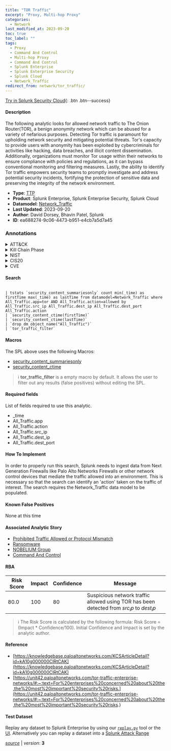 ```yaml
---
title: "TOR Traffic"
excerpt: "Proxy, Multi-hop Proxy"
categories:
  - Network
last_modified_at: 2023-09-20
toc: true
toc_label: ""
tags:
  - Proxy
  - Command And Control
  - Multi-hop Proxy
  - Command And Control
  - Splunk Enterprise
  - Splunk Enterprise Security
  - Splunk Cloud
  - Network_Traffic
redirect_from: network/tor_traffic/
---
```




[Try in Splunk Security Cloud](https://www.splunk.com/en_us/cyber-security.html){: .btn .btn--success}

#### Description

The following analytic looks for allowed network traffic to The Onion Router(TOR), a benign anonymity network which can be abused for a variety of nefarious purposes. Detecting Tor traffic is paramount for upholding network security and mitigating potential threats. Tor&#39;s capacity to provide users with anonymity has been exploited by cybercriminals for activities like hacking, data breaches, and illicit content dissemination. Additionally, organizations must monitor Tor usage within their networks to ensure compliance with policies and regulations, as it can bypass conventional monitoring and filtering measures. Lastly, the ability to identify Tor traffic empowers security teams to promptly investigate and address potential security incidents, fortifying the protection of sensitive data and preserving the integrity of the network environment.

- **Type**: [TTP](https://github.com/splunk/security_content/wiki/Detection-Analytic-Types)
- **Product**: Splunk Enterprise, Splunk Enterprise Security, Splunk Cloud
- **Datamodel**: [Network_Traffic](https://docs.splunk.com/Documentation/CIM/latest/User/NetworkTraffic)
- **Last Updated**: 2023-09-20
- **Author**: David Dorsey, Bhavin Patel, Splunk
- **ID**: ea688274-9c06-4473-b951-e4cb7a5d7a45

### Annotations
<details>
  <summary>ATT&CK</summary>

<div markdown="1">

#### [ATT&CK](https://attack.mitre.org/)

| ID          | Technique   | Tactic         |
| ----------- | ----------- |--------------- |
| [T1090](https://attack.mitre.org/techniques/T1090/) | Proxy | Command And Control |

| [T1090.003](https://attack.mitre.org/techniques/T1090/003/) | Multi-hop Proxy | Command And Control |

</div>
</details>


<details>
  <summary>Kill Chain Phase</summary>

<div markdown="1">

* Command and Control


</div>
</details>


<details>
  <summary>NIST</summary>

<div markdown="1">

* DE.CM



</div>
</details>

<details>
  <summary>CIS20</summary>

<div markdown="1">

* CIS 13



</div>
</details>

<details>
  <summary>CVE</summary>

<div markdown="1">


</div>
</details>


#### Search

```

| tstats `security_content_summariesonly` count min(_time) as firstTime max(_time) as lastTime from datamodel=Network_Traffic where All_Traffic.app=tor AND All_Traffic.action=allowed by All_Traffic.src_ip All_Traffic.dest_ip All_Traffic.dest_port All_Traffic.action 
| `security_content_ctime(firstTime)` 
| `security_content_ctime(lastTime)` 
| `drop_dm_object_name("All_Traffic")` 
| `tor_traffic_filter`
```

#### Macros
The SPL above uses the following Macros:
* [security_content_summariesonly](https://github.com/splunk/security_content/blob/develop/macros/security_content_summariesonly.yml)
* [security_content_ctime](https://github.com/splunk/security_content/blob/develop/macros/security_content_ctime.yml)

> :information_source:
> **tor_traffic_filter** is a empty macro by default. It allows the user to filter out any results (false positives) without editing the SPL.



#### Required fields
List of fields required to use this analytic.
* _time
* All_Traffic.app
* All_Traffic.action
* All_Traffic.src_ip
* All_Traffic.dest_ip
* All_Traffic.dest_port



#### How To Implement
In order to properly run this search, Splunk needs to ingest data from Next Generation Firewalls like Palo Alto Networks Firewalls or other network control devices that mediate the traffic allowed into an environment. This is necessary so that the search can identify an &#39;action&#39; taken on the traffic of interest. The search requires the Network_Traffic data model to be populated.
#### Known False Positives
None at this time

#### Associated Analytic Story
* [Prohibited Traffic Allowed or Protocol Mismatch](/stories/prohibited_traffic_allowed_or_protocol_mismatch)
* [Ransomware](/stories/ransomware)
* [NOBELIUM Group](/stories/nobelium_group)
* [Command And Control](/stories/command_and_control)




#### RBA

| Risk Score  | Impact      | Confidence   | Message      |
| ----------- | ----------- |--------------|--------------|
| 80.0 | 100 | 80 | Suspicious network traffic allowed using TOR has been detected from $src_ip$ to $dest_ip$ |


> :information_source:
> The Risk Score is calculated by the following formula: Risk Score = (Impact * Confidence/100). Initial Confidence and Impact is set by the analytic author.


#### Reference

* [https://knowledgebase.paloaltonetworks.com/KCSArticleDetail?id=kA10g000000ClRtCAK](https://knowledgebase.paloaltonetworks.com/KCSArticleDetail?id=kA10g000000ClRtCAK)
* [https://unit42.paloaltonetworks.com/tor-traffic-enterprise-networks/#:~:text=For%20enterprises%20concerned%20about%20the,the%20most%20important%20security%20risks.](https://unit42.paloaltonetworks.com/tor-traffic-enterprise-networks/#:~:text=For%20enterprises%20concerned%20about%20the,the%20most%20important%20security%20risks.)



#### Test Dataset
Replay any dataset to Splunk Enterprise by using our [`replay.py`](https://github.com/splunk/attack_data#using-replaypy) tool or the [UI](https://github.com/splunk/attack_data#using-ui).
Alternatively you can replay a dataset into a [Splunk Attack Range](https://github.com/splunk/attack_range#replay-dumps-into-attack-range-splunk-server)




[*source*](https://github.com/splunk/security_content/tree/develop/detections/network/tor_traffic.yml) \| *version*: **3**